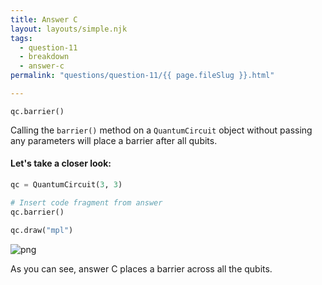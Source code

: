```yaml
---
title: Answer C
layout: layouts/simple.njk
tags:
  - question-11
  - breakdown
  - answer-c
permalink: "questions/question-11/{{ page.fileSlug }}.html"

---
```



`qc.barrier()` 

Calling the `barrier()` method on a `QuantumCircuit` object without passing any parameters will place a barrier after all qubits.

#### Let's take a closer look:


```python
qc = QuantumCircuit(3, 3)

# Insert code fragment from answer
qc.barrier()

qc.draw("mpl")
```




    
![png](output_23_0.png)
    



As you can see, answer C places a barrier across all the qubits.